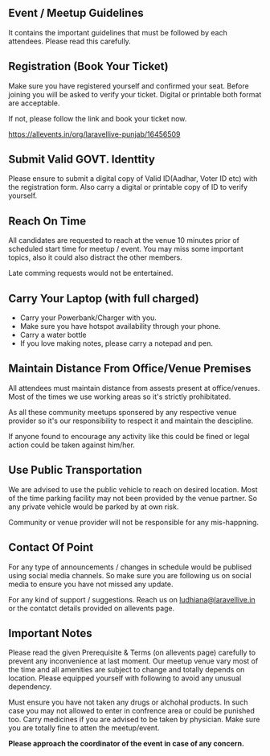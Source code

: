 Event / Meetup Guidelines
---------------------------------------------------
It contains the important guidelines that must be followed by each attendees. Please read this carefully.


## Registration (Book Your Ticket)

Make sure you have registered yourself and confirmed your seat. Before joining you will be asked to verify your ticket. Digital or printable both format are acceptable.

If not, please follow the link and book your ticket now. 

https://allevents.in/org/laravellive-punjab/16456509


## Submit Valid GOVT. Identtity

Please ensure to submit a digital copy of Valid ID(Aadhar, Voter ID etc) with the registration form. Also carry a digital or printable copy of ID to verify yourself.


## Reach On Time

All candidates are requested to reach at the venue 10 minutes prior of scheduled start time for meetup / event. You may miss some important topics, also it could also distract the other members.

Late comming requests would not be entertained.

## Carry Your Laptop (with full charged)

* Carry your Powerbank/Charger with you.
* Make sure you have hotspot availability through your phone.
* Carry a water bottle
* If you love making notes, please carry a notepad and pen.


## Maintain Distance From Office/Venue Premises

All attendees must maintain distance from assests present at office/venues. Most of the times we use working areas so it's strictly prohibitated.

As all these community meetups sponsered by any respective venue provider so it's our responsibility to respect it and maintain the descipline.

If anyone found to encourage any activity like this could be fined or legal action could be taken against him/her.


## Use Public Transportation

We are advised to use the public vehicle to reach on desired location. Most of the time parking facility may not been provided by the venue partner. So any private vehicle would be parked by at own risk. 

Community or venue provider will not be responsible for any mis-happning.


## Contact Of Point

For any type of announcements / changes in schedule would be publised using social media channels. So make sure you are following us on social media to ensure you have not missed any update.

For any kind of support / suggestions. Reach us on ludhiana@laravellive.in or the contatct details provided on allevents page.


## Important Notes

Please read the given Prerequisite & Terms (on allevents page) carefully to prevent any inconvenience at last moment. Our meetup venue vary most of the time and all amenities are subject to change and totally depends on location. Please equipped yourself with following to avoid any unusual dependency.

Must ensure you have not taken any drugs or alchohal products. In such case you may not allowed to enter in confrence area or could be punished too. Carry medicines if you are advised to be taken by physician. Make sure you are totally fine to atten the meetup/event.

**Please approach the coordinator of the event in case of any concern.**
